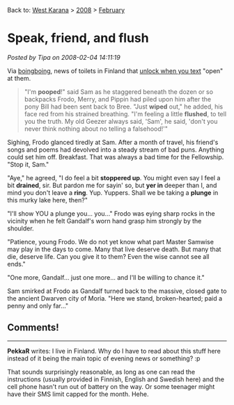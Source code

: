 Back to: [West Karana](/posts/westkarana.md) > [2008](/posts/2008/westkarana.md) > [February](./westkarana.md)
# Speak, friend, and flush

*Posted by Tipa on 2008-02-04 14:11:19*

Via [boingboing](http://www.boingboing.net/2008/02/04/sms-opens-public-toi.html), news of toilets in Finland that [unlock when you text](http://www.cellular-news.com/story/29010.php) "open" at them.


> "I'm **pooped**!" said Sam as he staggered beneath the dozen or so backpacks Frodo, Merry, and Pippin had piled upon him after the pony Bill had been sent back to Bree. "Just **wiped** out," he added, his face red from his strained breathing. "I'm feeling a little **flushed**, to tell you the truth. My old Geezer always said, 'Sam', he said, 'don't you never think nothing about no telling a falsehood!'"

Sighing, Frodo glanced tiredly at Sam. After a month of travel, his friend's songs and poems had devolved into a steady stream of bad puns. Anything could set him off. Breakfast. That was always a bad time for the Fellowship. "Stop it, Sam."

"Aye," he agreed, "I do feel a bit **stoppered up**. You might even say I feel a bit **drained**, sir. But pardon me for sayin' so, but **yer in** deeper than I, and mind you don't leave a **ring**. Yup. Yuppers. Shall we be taking a **plunge** in this murky lake here, then?"

"I'll show YOU a plunge you... you..." Frodo was eying sharp rocks in the vicinity when he felt Gandalf's worn hand grasp him strongly by the shoulder.

"Patience, young Frodo. We do not yet know what part Master Samwise may play in the days to come. Many that live deserve death. But many that die, deserve life. Can you give it to them? Even the wise cannot see all ends."

"One more, Gandalf... just one more... and I'll be willing to chance it."

Sam smirked at Frodo as Gandalf turned back to the massive, closed gate to the ancient Dwarven city of Moria. "Here we stand, broken-hearted; paid a penny and only far..."




## Comments!

---

**PekkaR** writes: I live in Finland. Why do I have to read about this stuff here instead of it being the main topic of evening news or something? :p

That sounds surprisingly reasonable, as long as one can read the instructions (usually provided in Finnish, English and Swedish here) and the cell phone hasn't run out of battery on the way. Or some teenager might have their SMS limit capped for the month. Hehe.

